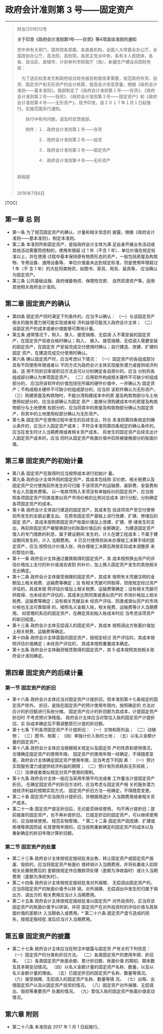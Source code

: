 # 政府会计准则第 3 号——固定资产
-------------------

> 财会[2016]12号 
>
> **关于印发《政府会计准则第1号——存货》等4项具体准则的通知**
>
> 党中央有关部门，国务院各部委、各直属机构，全国人大常委会办公厅，全国政协办公厅，高法院，高检院，各民主党派中央，各有关人民团体，各省、自治区、直辖市、计划单列市财政厅（局），新疆生产建设兵团财务局： 
>
>  　为了适应权责发生制政府综合财务报告制度改革需要，规范政府存货、投资、固定资产和无形资产的会计核算，提高会计信息质量，根据《政府会计准则——基本准则》，我部制定了《政府会计准则第１号——存货》、《政府会计准则第２号——投资》、《政府会计准则第３号——固定资产》和《政府会计准则第４号——无形资产》，现予印发，自２０１７年１月１日起施行。实施范围另行通知。 
>
> 　　执行中有何问题，请及时反馈我部。 
>
> 　　附件：１．政府会计准则第１号——存货 
>
> 　　　　　２．政府会计准则第２号——投资 
>
> 　　　　　３．政府会计准则第３号——固定资产 
>
> 　　　　　４．政府会计准则第４号——无形资产 
>
> 　　　　　　　　　　　　　　　　　　　　　　　　　　　　　　　　　财政部 
>
> 　　　　　　　　　　　　　　　　　　　　　　　　　　　　　　　  2016年7月6日 

[TOC]



## 第一章 总 则

* 第一条 为了规范固定资产的确认、计量和相关信息的 披露，根据《政府会计准则——基本准则》，制定本准则。 
* 第二条 本准则所称固定资产，是指政府会计主体为满 足自身开展业务活动或其他活动需要而控制的，使用年限超 过 1 年（不含 1 年）、单位价值在规定标准以上，并在使用 过程中基本保持原有物质形态的资产，一般包括房屋及构筑 物、专用设备、通用设备等。 单位价值虽未达到规定标准，但是使用年限超过 1 年（不 含 1 年）的大批同类物资，如图书、家具、用具、装具等， 应当确认为固定资产。 
* 第三条 公共基础设施、政府储备物资、保障性住房、 自然资源资产等，适用其他相关政府会计准则。 
## 第二章 固定资产的确认 
* 第四条 固定资产同时满足下列条件的，应当予以确认： 
（一）与该固定资产相关的服务潜力很可能实现或者经 济利益很可能流入政府会计主体； 
（二）该固定资产的成本或者价值能够可靠地计量。
* 第五条 通常情况下，购入、换入、接受捐赠、无偿调 入不需安装的固定资产，在固定资产验收合格时确认；购入、 换入、接受捐赠、无偿调入需要安装的固定资产，在固定资 产安装完成交付使用时确认；自行建造、改建、扩建的固定 资产，在建造完成交付使用时确认。 
* 第六条 确认固定资产时，应当考虑以下情况： 
（一）固定资产的各组成部分具有不同使用年限或者以 不同方式为政府会计主体实现服务潜力或提供经济利益，适 用不同折旧率或折旧方法且可以分别确定各自原价的，应当 分别将各组成部分确认为单项固定资产。 
（二）应用软件构成相关硬件不可缺少的组成部分的， 应当将该软件的价值包括在所属的硬件价值中，一并确认为 固定资产；不构成相关硬件不可缺少的组成部分的，应当将 该软件确认为无形资产。 
（三）购建房屋及构筑物时，不能分清购建成本中的房 屋及构筑物部分与土地使用权部分的，应当全部确认为固定 资产；能够分清购建成本中的房屋及构筑物部分与土地使用 权部分的，应当将其中的房屋及构筑物部分确认为固定资 产，将其中的土地使用权部分确认为无形资产。 
* 第七条 固定资产在使用过程中发生的后续支出，符合 本准则第四条规定的确认条件的，应当计入固定资产成本； 不符合本准则第四条规定的确认条件的，应当在发生时计入当期费用或者相关资产成本。 将发生的固定资产后续支出计入固定资产成本的，应当 同时从固定资产账面价值中扣除被替换部分的账面价值。 
## 第三章 固定资产的初始计量 
* 第八条 固定资产在取得时应当按照成本进行初始计 量。 
* 第九条 政府会计主体外购的固定资产，其成本包括购 买价款、相关税费以及固定资产交付使用前所发生的可归属 于该项资产的运输费、装卸费、安装费和专业人员服务费等。 以一笔款项购入多项没有单独标价的固定资产，应当按 照各项固定资产同类或类似资产市场价格的比例对总成本 进行分配，分别确定各项固定资产的成本。 
* 第十条 政府会计主体自行建造的固定资产，其成本包 括该项资产至交付使用前所发生的全部必要支出。 在原有固定资产基础上进行改建、扩建、修缮后的固定 资产，其成本按照原固定资产账面价值加上改建、扩建、修 缮发生的支出，再扣除固定资产被替换部分的账面价值后的 金额确定。 为建造固定资产借入的专门借款的利息，属于建设期间 发生的，计入在建工程成本；不属于建设期间发生的，计入 当期费用。 4 已交付使用但尚未办理竣工决算手续的固定资产，应当 按照估计价值入账，待办理竣工决算后再按实际成本调整原 来的暂估价值。 
* 第十一条 政府会计主体通过置换取得的固定资产，其 成本按照换出资产的评估价值加上支付的补价或减去收到 的补价，加上换入固定资产发生的其他相关支出确定。 
* 第十二条 政府会计主体接受捐赠的固定资产，其成本 按照有关凭据注明的金额加上相关税费、运输费等确定；没 有相关凭据可供取得，但按规定经过资产评估的，其成本按 照评估价值加上相关税费、运输费等确定；没有相关凭据可 供取得、也未经资产评估的，其成本比照同类或类似资产的 市场价格加上相关税费、运输费等确定；没有相关凭据且未 经资产评估、同类或类似资产的市场价格也无法可靠取得 的，按照名义金额入账，相关税费、运输费等计入当期费用。 如受赠的系旧的固定资产，在确定其初始入账成本时应 当考虑该项资产的新旧程度。 
* 第十三条 政府会计主体无偿调入的固定资产，其成本 按照调出方账面价值加上相关税费、运输费等确定。 
* 第十四条 政府会计主体盘盈的固定资产，按规定经过 资产评估的，其成本按照评估价值确定；未经资产评估的， 其成本按照重置成本确定。 
* 第十五条 政府会计主体融资租赁取得的固定资产，其 5 成本按照其他相关政府会计准则确定。 
## 第四章 固定资产的后续计量 
### 第一节 固定资产的折旧 
* 第十六条 政府会计主体应当对固定资产计提折旧，但本准则第十七条规定的固定资产除外。 折旧，是指在固定资产的预计使用年限内，按照确定的 方法对应计的折旧额进行系统分摊。 固定资产应计的折旧额为其成本，计提固定资产折旧时 不考虑预计净残值。 政府会计主体应当对暂估入账的固定资产计提折旧，实 际成本确定后不需调整原已计提的折旧额。 
* 第十七条 下列各项固定资产不计提折旧： （一）文物和陈列品； （二）动植物； （三）图书、档案； （四）单独计价入账的土地； （五）以名义金额计量的固定资产。 
* 第十八条 政府会计主体应当根据相关规定以及固定资 产的性质和使用情况，合理确定固定资产的使用年限。 固定资产的使用年限一经确定，不得随意变更。政府会计主体确定固定资产使用年限，应当考虑下列因 素： （一）预计实现服务潜力或提供经济利益的期限； （二）预计有形损耗和无形损耗； （三）法律或者类似规定对资产使用的限制。 
* 第十九条 政府会计主体一般应当采用年限平均法或者 工作量法计提固定资产折旧。 在确定固定资产的折旧方法时，应当考虑与固定资产相 关的服务潜力或经济利益的预期实现方式。 固定资产折旧方法一经确定，不得随意变更。 
* 第二十条 固定资产应当按月计提折旧，并根据用途计 入当期费用或者相关资产成本。 
* 第二十一条 固定资产提足折旧后，无论能否继续使用， 均不再计提折旧；提前报废的固定资产，也不再补提折旧。 已提足折旧的固定资产，可以继续使用的，应当继续使用， 规范实物管理。 * 第二十二条 固定资产因改建、扩建或修缮等原因而延 长其使用年限的，应当按照重新确定的固定资产的成本以及 重新确定的折旧年限计算折旧额。 

### 第二节 固定资产的处置 
* 第二十三条 政府会计主体按规定报经批准出售、转让固定资产或固定资产报废、毁损的，应当将固定资产账面价 值转销计入当期费用，并将处置收入扣除相关处置税费后的 差额按规定作应缴款项处理（差额为净收益时）或计入当期 费用（差额为净损失时）。 
* 第二十四条 政府会计主体按规定报经批准对外捐赠、 无偿调出固定资产的，应当将固定资产的账面价值予以转 销，对外捐赠、无偿调出中发生的归属于捐出方、调出方的 相关费用应当计入当期费用。 
* 第二十五条 政府会计主体按规定报经批准以固定资产 对外投资的，应当将该固定资产的账面价值予以转销，并将 固定资产在对外投资时的评估价值与其账面价值的差额计 入当期收入或费用。* 第二十六条 固定资产盘亏造成的损失，按规定报经批 准后应当计入当期费用。 
## 第五章 固定资产的披露
* 第二十七条 政府会计主体应当在附注中披露与固定资 产有关的下列信息： 
（一）固定资产的分类和折旧方法。 
（二）各类固定资产的使用年限、折旧率。 
（三）各类固定资产账面余额、累计折旧额、账面价值 的期初、期末数及其本期变动情况。
（四）以名义金额计量的固定资产名称、数量，以及以 名义金额计量的理由。
（五）已提足折旧的固定资产名称、数量等情况。
（六）接受捐赠、无偿调入的固定资产名称、数量等情 况。
（七）出租、出借固定资产以及以固定资产投资的情况。
（八）固定资产对外捐赠、无偿调出、毁损等重要资产 处置的情况。
（九）暂估入账的固定资产账面价值变动情况。
## 第六章 附则 
* 第二十八条 本准则自 2017 年 1 月 1 日起施行。